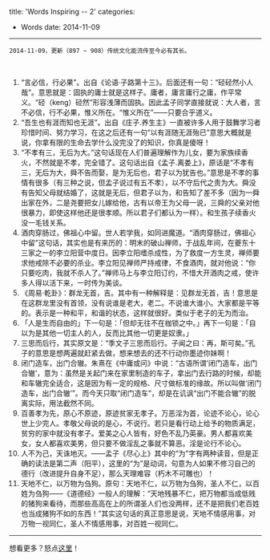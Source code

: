 title: 'Words Inspiring -- 2'
categories:
 - Words
date: 2014-11-09
---
  
    2014-11-09，更新（897 ~ 908）传统文化能流传至今必有其长。
<!-- more -->
  
<br/>  
  
1. “言必信，行必果”。出自《论语·子路第十三》。后面还有一句：“硁硁然小人哉”。意思就是：固执的庸士就是这样子。庸者，庸言庸行之庸，作平常义。“硁（keng）硁然”形容浅薄而固执。因此孟子同学直接就说：大人者，言不必信，行不必果，惟义所在。“惟义所在”——只要合乎道义。
2. “吾生也有涯而知也无涯”。出自《庄子.养生主》一直被许多人用于鼓舞学习者珍惜时间、努力学习，在这之后还有一句“以有涯随无涯殆已”意思大概就是说，你拿有限的生命去学什么没完没了的知识，你真是傻呀！
3. “不孝有三，无后为大。”这句话现在人们普遍理解作为儿女，要为家族续香火，不然就是不孝，完全错了。这句话出自《孟子.离娄上》，原话是“不孝有三，无后为大，舜不告而娶，是为无后也，君子以为犹告也。”意思是不孝的事情有很多（有三种之说，但孟子说过有五不孝），以不守后代之责为大。舜没有告知父母就结婚了，这就是无后，但君子以为，和告知了差不多（因为一舜出家在外，二是尧要把女儿嫁给他，古有以帝王为父母一说，三舜的父亲对他很暴力，即使这样他还是很孝顺。所以君子们都认为一样）。和生孩子续香火没一毛钱关系。
4. 酒肉穿肠过，佛祖心中留。世人若学我，如同进魔道。“酒肉穿肠过，佛祖心中留”这句话，其实也是有来历的：明末的破山禅师，于战乱年间，在夔东十三家之一的李立阳营中度日。因李立阳嗜杀成性，为了救度一方生灵，禅师要求他戒除不必要的杀业。李立阳见禅师严持戒律，不食酒肉，就对他说：“你只要吃肉，我就不杀人了。”禅师马上与李立阳订约，不惜大开酒肉之戒，使许多人得以活下来，一时传为美谈。
5. 《周易·乾卦》：群龙无首，吉。其中有一种解释是：见群龙无首，吉！意思是在这群龙里没有首领，没有说谁是老大，老二。不说谁大谁小。大家都是平等的。表示是一种和平，和谐的状态，这样就很好。类似于老子的无为而治。
6. 「人是生而自由的」下一句是：「但却无往不在枷锁之中。」再下一句是：「自以为是其他一切主人的人，反而比其他一切更是奴隶。」
7. 三思而后行，其实原文是：“季文子三思而后行。子闻之曰：再，斯可矣。”孔子的意思是想两遍就赶紧去做，想来想去的还不行动你墨迹你妹啊！
8. 闭门造车，出门合辙。朱熹在《中庸或问》中说：“古语所谓‘闭门造车，出门合辙’，意为：虽然是关起门来在家里制造的车子，拿出门去行路的时候，却能和车辙完全适合，这是因为有一定的规格、尺寸做标准的缘故。所以叫做‘闭门造车，出门合辙’”。而今天只取“闭门造车”，却是在讥讽“出门不能合辙”的脱离实际，用法截然不同。
9. 百善孝为先，原心不原迹，原迹贫家无孝子。万恶淫为首，论迹不论心，论心世上少完人。孝敬父母说的是心，不说行。若只是看行动上给予的物质满足，贫穷的家中就没有孝子。爱美之心人皆有，好色不乱乃英豪。男人都喜欢美女，女人都喜欢美男，但只要不做淫乱之事就不算恶。淫是论行不论心。
10. 人不为己，天诛地灭。——孟子《尽心上》其中的“为”字有两种读音，但是正确的读法是第二声（阳平），这里的“为”是动词，句意为人如果不修习自己的德行（改进提升自身不足），那么天理难容（朽木不可雕也）！
11. 天地不仁，以万物为刍狗。原句：天地不仁，以万物为刍狗，圣人不仁，以百姓为刍狗——《道德经》一般人的理解：“天地残暴不仁，把万物都当成低贱的猪狗来看待，而那些高高在上的所谓圣人们也没两样，还不是把我们老百姓也当成猪狗不如的东西！”其实这句话的真正意思是说，天地不情感用事，对万物一视同仁，圣人不情感用事，对百姓一视同仁。
  
---
  
想看更多？怒点[这里](/words/)！  
